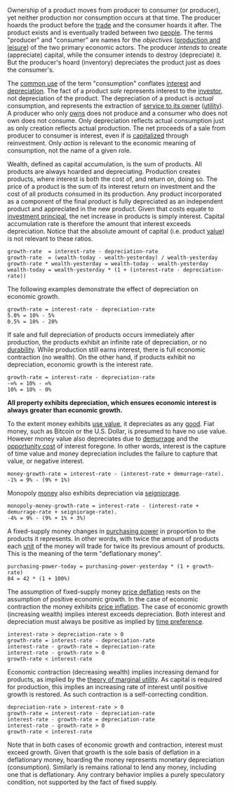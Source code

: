 Ownership of a product moves from producer to consumer (or producer), yet neither production nor consumption occurs at that time. The producer hoards the product before the [trade](Glossary#trade) and the consumer hoards it after. The product exists and is eventually traded between two [people](Glossary#person). The terms "producer" and "consumer" are names for the *objectives* ([production and leisure](https://mises.org/library/man-economy-and-state-power-and-market/html/p/926)) of the two primary economic actors. The producer *intends* to create (appreciate) capital, while the consumer intends to destroy (depreciate) it. But the producer's hoard (inventory) depreciates the product just as does the consumer's.

The [common use](https://en.wikipedia.org/wiki/Consumption_(economics)) of the term "consumption" conflates [interest](https://en.wikipedia.org/wiki/Interest#Economics) and [depreciation](https://en.wikipedia.org/wiki/Depreciation_(economics)). The fact of a product *sale* represents interest to the [investor](Glossary#lend), not depreciation of the product. The depreciation of a product is *actual* consumption, and represents the extraction of [service to its owner](https://mises.org/library/man-economy-and-state-power-and-market/html/p/974) ([utility](Glossary#utility)). A producer who only [owns](Glossary#own) does not produce and a consumer who does not own does not consume. Only depreciation reflects actual consumption just as only creation reflects actual production. The net proceeds of a sale from producer to consumer is interest, even if is [capitalized](https://en.wikipedia.org/wiki/Capital_expenditure) through reinvestment. Only *action* is relevant to the economic meaning of consumption, not the name of a given role.

Wealth, defined as capital accumulation, is the sum of products. All products are always hoarded and depreciating. Production creates products, where interest is both the cost of, and return on, doing so. The price of a product is the sum of its interest return on investment and the cost of all products consumed in its production. Any product incorporated as a component of the final product is fully depreciated as an independent product and appreciated in the new product. Given that costs equate to [investment principal](https://en.wikipedia.org/wiki/Bond_(finance)#Principal), the net increase in products is simply interest. Capital accumulation rate is therefore the amount that interest exceeds depreciation. Notice that the absolute amount of capital (i.e. product [value](Glossary#value)) is not relevant to these ratios. 
```
growth-rate  = interest-rate - depreciation-rate
growth-rate  = (wealth-today - wealth-yesterday) / wealth-yesterday
growth-rate * wealth-yesterday = wealth-today - wealth-yesterday
wealth-today = wealth-yesterday * (1 + (interest-rate - depreciation-rate))
```
The following examples demonstrate the effect of depreciation on economic growth.
```
growth-rate = interest-rate - depreciation-rate
5.0% = 10% - 5%
0.5% = 10% - 20%
```
If sale and full depreciation of products occurs immediately after production, the products exhibit an infinite rate of depreciation, or no [durability](https://en.wikipedia.org/wiki/Durable_good). While production still earns interest, there is full economic contraction (no wealth). On the other hand, if products exhibit no depreciation, economic growth is the interest rate.
```
growth-rate = interest-rate - depreciation-rate
-∞% = 10% - ∞%
10% = 10% - 0%
```
**All property exhibits depreciation, which ensures economic interest is always greater than economic growth.**

To the extent money exhibits [use value](https://en.wikipedia.org/wiki/Use_value), it depreciates as any [good](https://en.wikipedia.org/wiki/Goods). Fiat money, such as Bitcoin or the U.S. Dollar, is presumed to have no use value. However money value also depreciates due to [demurrage](https://en.wikipedia.org/wiki/Demurrage_(currency)) and the [opportunity cost](https://en.wikipedia.org/wiki/Opportunity_cost) of interest foregone. In other words, interest is the capture of time value and money depreciation includes the failure to capture that value, or negative interest.
```
money-growth-rate = interest-rate - (interest-rate + demurrage-rate).
-1% = 9% - (9% + 1%)
```
Monopoly [money](Money-Taxonomy) also exhibits depreciation via [seigniorage](https://en.wikipedia.org/wiki/Seigniorage).
```
monopoly-money-growth-rate = interest-rate - (interest-rate + demurrage-rate + seigniorage-rate).
-4% = 9% - (9% + 1% + 3%)
```
A fixed-supply money changes in [purchasing power](https://en.wikipedia.org/wiki/Purchasing_power) in proportion to the products it represents. In other words, with twice the amount of products each [unit](Glossary#unit) of the money will trade for twice its previous amount of products. This is the meaning of the term "deflationary money".
```
purchasing-power-today = purchasing-power-yesterday * (1 + growth-rate)
84 = 42 * (1 + 100%)
```
The assumption of fixed-supply money [price deflation](https://en.wikipedia.org/wiki/Deflation) rests on the assumption of positive economic growth. In the case of economic contraction the money exhibits [price inflation](https://en.wikipedia.org/wiki/Inflation). The case of economic growth (increasing wealth) implies interest exceeds depreciation. Both interest and depreciation must always be positive as implied by [time preference](https://en.wikipedia.org/wiki/Time_preference).
```
interest-rate > depreciation-rate > 0
growth-rate = interest-rate - depreciation-rate
interest-rate - growth-rate = depreciation-rate
interest-rate - growth-rate > 0
growth-rate < interest-rate
```
Economic contraction (decreasing wealth) implies increasing demand for products, as implied by the [theory of marginal utility](https://en.wikipedia.org/wiki/Marginal_utility). As capital is required for production, this implies an increasing rate of interest until positive growth is restored. As such contraction is a self-correcting condition.
```
depreciation-rate > interest-rate > 0
growth-rate = interest-rate - depreciation-rate
interest-rate - growth-rate = depreciation-rate
interest-rate - growth-rate > 0
growth-rate < interest-rate
```
Note that in both cases of economic growth and contraction, interest must exceed growth. Given that growth is the sole basis of deflation in a deflationary money, hoarding the money represents monetary depreciation (consumption). Similarly is remains rational to lend any money, including one that is deflationary. Any contrary behavior implies a purely speculatory condition, not supported by the fact of fixed supply.